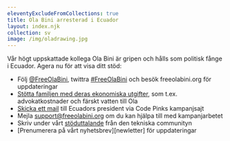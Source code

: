 ```yaml
---
eleventyExcludeFromCollections: true
title: Ola Bini arresterad i Ecuador
layout: index.njk
collection: sv
image: /img/oladrawing.jpg
---
```

Vår högt uppskattade kollega Ola Bini är gripen och hålls som politisk fånge i Ecuador. Agera nu för att visa ditt stöd:

- Följ [@FreeOlaBini], twittra [#FreeOlaBini] och besök freeolabini.org för uppdateringar
- [Stötta familjen med deras ekonomiska utgifter][donate], som t.ex. advokatkostnader och färskt vatten till Ola
- [Skicka ett mail][codepink] till Ecuadors president via Code Pinks kampanjsajt
- Mejla [support@freeolabini.org] om du kan hjälpa till med kampanjarbetet
- Skriv under vårt [stöduttalande][statement] från den tekniska communityn
- [Prenumerera på vårt nyhetsbrev][newletter] för uppdateringar

[@FreeOlaBini]: http://twitter.com/FreeOlaBini
[#FreeOlaBini]: https://twitter.com/intent/tweet?url=https://freeolabini.org&text=Digital+rights+defender+Ola+Bini+has+been+imprisoned+in+Ecuador.+Please+follow+@FreeOlaBini&hastags=FreeOlaBini
[donate]: https://www.gofundme.com/freeolabini
[codepink]: https://www.codepink.org/free-ola-bini
[support@freeolabini.org]: mailto:support@freeolabini.org
[statement]: /sv/statement/
[newsletter]: /sv/subscribe/

